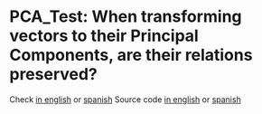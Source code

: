 # PCA_Test: When transforming vectors to their Principal Components, are their relations preserved?

Check [in english](pca_test-EN.html) or [spanish](pca_test.html)
Source code [in english](pca_test.Rmd) or [spanish](pca_test.Rmd)

